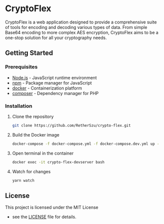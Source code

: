 # CryptoFlex

CryptoFlex is a web application designed to provide a comprehensive suite of tools for encoding and decoding various
types of data. From simple Base64 encoding to more complex AES encryption, CryptoFlex aims to be a one-stop solution for
all your cryptography needs.

## Getting Started

### Prerequisites

- [Node.js](https://nodejs.org/en/) - JavaScript runtime environment
- [npm](https://www.npmjs.com/) - Package manager for JavaScript
- [docker](https://www.docker.com/) - Containerization platform
- [composer](https://getcomposer.org/) - Dependency manager for PHP

### Installation

1. Clone the repository

    ```bash
    git clone https://github.com/RetherSzu/crypto-flex.git
    ```
   
2. Build the Docker image

    ```bash
    docker-compose -f docker-compose.yml -f docker-compose.dev.yml up -d --build
    ```
   
3. Open terminal in the container

    ```bash
    docker exec -it crypto-flex-devserver bash
    ```
   
4. Watch for changes

   ```bash
   yarn watch
   ```

## License

This project is licensed under the MIT License

- see the [LICENSE](LICENSE) file for details.
